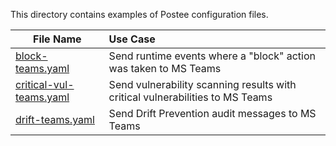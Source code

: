 This directory contains examples of Postee configuration files.



| File Name     | Use Case       
| ------------- |:-------------
| [block-teams.yaml](block-teams.yaml)| Send runtime events where a "block" action was taken to MS Teams  |
| [critical-vul-teams.yaml](critical-vul-teams.yaml)    | Send vulnerability scanning results with critical vulnerabilities to MS Teams      |   
| [drift-teams.yaml](drift-teams.yaml)          | Send Drift Prevention audit messages to MS Teams      |   

